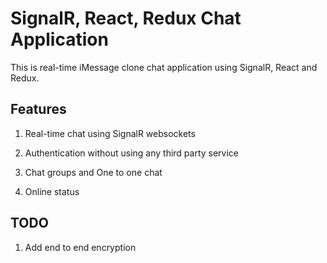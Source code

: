 # SignalR, React, Redux Chat Application

This is real-time iMessage clone chat application using SignalR, React and Redux.

## Features

1. Real-time chat using SignalR websockets

2. Authentication without using any third party service

3. Chat groups and One to one chat

4. Online status

## TODO

1. Add end to end encryption
